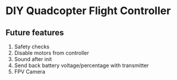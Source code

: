# DIY Quadcopter Flight Controller

## Future features
1. Safety checks
2. Disable motors from controller
3. Sound after init
4. Send back battery voltage/percentage with transmitter
5. FPV Camera